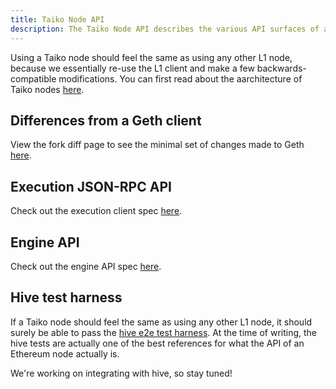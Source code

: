 ```yaml
---
title: Taiko Node API
description: The Taiko Node API describes the various API surfaces of a Taiko node.
---
```


Using a Taiko node should feel the same as using any other L1 node, because we essentially re-use the L1 client and make a few backwards-compatible modifications. You can first read about the aarchitecture of Taiko nodes [here](/core-concepts/taiko-nodes).

## Differences from a Geth client

View the fork diff page to see the minimal set of changes made to Geth [here](https://geth.taiko.xyz).

## Execution JSON-RPC API

Check out the execution client spec [here](https://ethereum.github.io/execution-apis/api-documentation/).

## Engine API

Check out the engine API spec [here](https://github.com/ethereum/execution-apis/blob/main/src/engine/common.md).

## Hive test harness

If a Taiko node should feel the same as using any other L1 node, it should surely be able to pass the [hive e2e test harness](https://github.com/ethereum/hive). At the time of writing, the hive tests are actually one of the best references for what the API of an Ethereum node actually is.

We're working on integrating with hive, so stay tuned!
